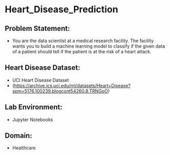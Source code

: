 # Heart_Disease_Prediction

## Problem Statement:
- You are the data scientist at a medical research facility. The facility wants you to build a machine learning model to classify if the given data of a patient should tell if the patient is at the risk of a heart attack.

## Heart Disease Dataset:
- UCI Heart Disease Dataset
- (https://archive.ics.uci.edu/ml/datasets/Heart+Disease?spm=5176.100239.blogcont54260.8.TRNGoO)

## Lab Environment:
- Jupyter Notebooks

## Domain:
- Healthcare
